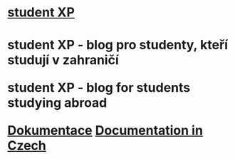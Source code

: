 <h1><a href="http://wa.toad.cz/~ismukmak/ZWA/">student XP</a><h1>

<p>student XP - blog pro studenty, kteří studují v zahraničí</p>
<p>student XP - blog for students studying abroad</p>

<a href=" https://github.com/imakhambet/student-xp/blob/master/Documentation%20for%20%22Student%20XP%22.pdf">Dokumentace</a>
<a href=" https://github.com/imakhambet/student-xp/blob/master/Documentation%20for%20%22Student%20XP%22.pdf">Documentation in Czech</a>

